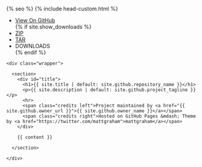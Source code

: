 <!doctype html>
<html lang="{{ site.lang | default: "en-US" }}">
  <head>
    <meta charset="utf-8">
    <meta http-equiv="X-UA-Compatible" content="IE=edge">

{% seo %}
    <link rel="stylesheet" href="{{ '/assets/css/style.css?v=' | append: site.github.build_revision | relative_url }}">
    <script src="https://code.jquery.com/jquery-1.12.4.min.js" integrity="sha256-ZosEbRLbNQzLpnKIkEdrPv7lOy9C27hHQ+Xp8a4MxAQ=" crossorigin="anonymous"></script>
    <script src="{{ '/assets/js/respond.js' | relative_url }}"></script>
    <!--[if lt IE 9]>
      <script src="//html5shiv.googlecode.com/svn/trunk/html5.js"></script>
    <![endif]-->
    <!--[if lt IE 8]>
    <link rel="stylesheet" href="{{ '/assets/css/ie.css' | relative_url }}">
    <![endif]-->
    <meta name="viewport" content="width=device-width, initial-scale=1, user-scalable=no">
    {% include head-custom.html %}
  </head>
  <body>
      <div id="Portfolio">
        <nav>
          <ul>
            <li class="fork"><a href="{{ site.github.repository_url }}">View On GitHub</a></li>
            {% if site.show_downloads %}
              <li class="downloads"><a href="{{ site.github.zip_url }}">ZIP</a></li>
              <li class="downloads"><a href="{{ site.github.tar_url }}">TAR</a></li>
              <li class="title">DOWNLOADS</li>
            {% endif %}
          </ul>
        </nav>
      </div><!-- end header -->

    <div class="wrapper">

      <section>
        <div id="title">
          <h1>{{ site.title | default: site.github.repository_name }}</h1>
          <p>{{ site.description | default: site.github.project_tagline }}</p>
          <hr>
          <span class="credits left">Project maintained by <a href="{{ site.github.owner_url }}">{{ site.github.owner_name }}</a></span>
          <span class="credits right">Hosted on GitHub Pages &mdash; Theme by <a href="https://twitter.com/mattgraham">mattgraham</a></span>
        </div>

        {{ content }}

      </section>

    </div>
  </body>
</html>

